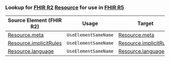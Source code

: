 ### Lookup for [FHIR R2](https://hl7.org/fhir/DSTU2/) [Resource](https://hl7.org/fhir/DSTU2/Resource.html) for use in [FHIR R5](https://hl7.org/fhir/R5/)

| Source Element (FHIR R2) | Usage | Target |
| -------------- | ----- | ------ |
| [Resource.meta](https://hl7.org/fhir/DSTU2/Resource.html#resource) | `UseElementSameName` | [Resource.meta](https://hl7.org/fhir/R5/Resource.html#resource) |
| [Resource.implicitRules](https://hl7.org/fhir/DSTU2/Resource.html#resource) | `UseElementSameName` | [Resource.implicitRules](https://hl7.org/fhir/R5/Resource.html#resource) |
| [Resource.language](https://hl7.org/fhir/DSTU2/Resource.html#resource) | `UseElementSameName` | [Resource.language](https://hl7.org/fhir/R5/Resource.html#resource) |
